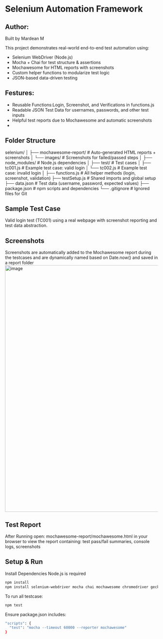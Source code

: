 # Selenium Automation Framework
## Author:
Built by Mardean M

This project demonstrates real-world end-to-end test automation using:

- Selenium WebDriver (Node.js)
- Mocha + Chai for test structure & assertions
- Mochawesome for HTML reports with screenshots
- Custom helper functions to modularize test logic
- JSON-based data-driven testing

## Festures:
- Reusable Functions:Login, Screenshot, and Verifications in functions.js
- Readable JSON Test Data for usernames, passwords, and other test inputs
- Helpful test reports due to Mochawesome and automatic screenshots
- 

## Folder Structure

selenium/
│
├── mochawesome-report/       # Auto-generated HTML reports + screenshots
│   └── images/               # Screenshots for failed/passed steps
│
├── node_modules/             # Node.js dependencies
│
├── test/                     # Test cases
│   ├── tc001.js              # Example test case: valid login
│   └── tc002.js              # Example test case: invalid login
│
├── functions.js              # All helper methods (login, screenshot, validation)
├── testSetup.js              # Shared imports and global setup
├── data.json                 # Test data (username, password, expected values)
├── package.json              # npm scripts and dependencies
└── .gitignore                # Ignored files for Git


## Sample Test Case

Valid login test (TC001) using a real webpage with screenshot reporting and test data abstraction.

## Screenshots 
Screenshots are automatically added to the Mochawesome report during the testcases and are dynamically named based on Date.now() and saved in a report folder
<img width="1295" height="814" alt="image" src="https://github.com/user-attachments/assets/d0f71042-080c-4063-b437-3a65d76c24ec" />

## Test Report
After Running open: mochawesome-report/mochawesome.html
in your browser to view the report containing: test pass/fail summaries, console logs, screenshots

## Setup & Run
Install Dependencies
Node.js is required
```bash
npm install
npm install selenium-webdriver mocha chai mochawesome chromedriver geckodriver
```
To run all testcase:
```bash
npm test
```
Ensure package.json includes:
```bash
"scripts": {
  "test": "mocha --timeout 60000 --reporter mochawesome"
}
```
